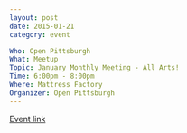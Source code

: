```yaml
---
layout: post
date: 2015-01-21
category: event

Who: Open Pittsburgh
What: Meetup
Topic: January Monthly Meeting - All Arts!
Time: 6:00pm - 8:00pm
Where: Mattress Factory
Organizer: Open Pittsburgh
---
```

[Event link]( http://www.meetup.com/Open-Pittsburgh-our-Regions-Code-for-America-Brigade/events/219155062/)
